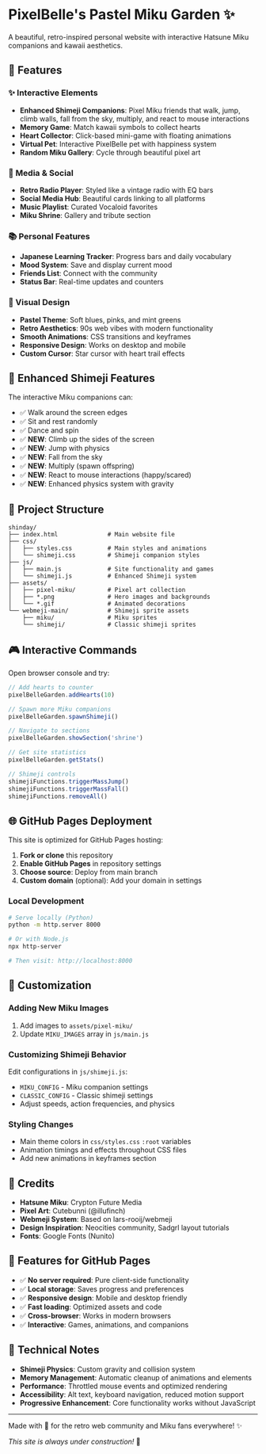 # PixelBelle's Pastel Miku Garden ✨

A beautiful, retro-inspired personal website with interactive Hatsune Miku companions and kawaii aesthetics.

## 🌸 Features

### ✨ Interactive Elements
- **Enhanced Shimeji Companions**: Pixel Miku friends that walk, jump, climb walls, fall from the sky, multiply, and react to mouse interactions
- **Memory Game**: Match kawaii symbols to collect hearts
- **Heart Collector**: Click-based mini-game with floating animations
- **Virtual Pet**: Interactive PixelBelle pet with happiness system
- **Random Miku Gallery**: Cycle through beautiful pixel art

### 🎵 Media & Social
- **Retro Radio Player**: Styled like a vintage radio with EQ bars
- **Social Media Hub**: Beautiful cards linking to all platforms
- **Music Playlist**: Curated Vocaloid favorites
- **Miku Shrine**: Gallery and tribute section

### 📚 Personal Features
- **Japanese Learning Tracker**: Progress bars and daily vocabulary
- **Mood System**: Save and display current mood
- **Friends List**: Connect with the community
- **Status Bar**: Real-time updates and counters

### 🎨 Visual Design
- **Pastel Theme**: Soft blues, pinks, and mint greens
- **Retro Aesthetics**: 90s web vibes with modern functionality
- **Smooth Animations**: CSS transitions and keyframes
- **Responsive Design**: Works on desktop and mobile
- **Custom Cursor**: Star cursor with heart trail effects

## 🚀 Enhanced Shimeji Features

The interactive Miku companions can:
- ✅ Walk around the screen edges
- ✅ Sit and rest randomly
- ✅ Dance and spin
- ✅ **NEW**: Climb up the sides of the screen
- ✅ **NEW**: Jump with physics
- ✅ **NEW**: Fall from the sky
- ✅ **NEW**: Multiply (spawn offspring)
- ✅ **NEW**: React to mouse interactions (happy/scared)
- ✅ **NEW**: Enhanced physics system with gravity

## 📁 Project Structure

```
shinday/
├── index.html              # Main website file
├── css/
│   ├── styles.css          # Main styles and animations
│   └── shimeji.css         # Shimeji companion styles
├── js/
│   ├── main.js             # Site functionality and games
│   └── shimeji.js          # Enhanced Shimeji system
├── assets/
│   ├── pixel-miku/         # Pixel art collection
│   ├── *.png               # Hero images and backgrounds
│   └── *.gif               # Animated decorations
└── webmeji-main/           # Shimeji sprite assets
    ├── miku/               # Miku sprites
    └── shimeji/            # Classic shimeji sprites
```

## 🎮 Interactive Commands

Open browser console and try:
```javascript
// Add hearts to counter
pixelBelleGarden.addHearts(10)

// Spawn more Miku companions
pixelBelleGarden.spawnShimeji()

// Navigate to sections
pixelBelleGarden.showSection('shrine')

// Get site statistics
pixelBelleGarden.getStats()

// Shimeji controls
shimejiFunctions.triggerMassJump()
shimejiFunctions.triggerMassFall()
shimejiFunctions.removeAll()
```

## 🌐 GitHub Pages Deployment

This site is optimized for GitHub Pages hosting:

1. **Fork or clone** this repository
2. **Enable GitHub Pages** in repository settings
3. **Choose source**: Deploy from main branch
4. **Custom domain** (optional): Add your domain in settings

### Local Development

```bash
# Serve locally (Python)
python -m http.server 8000

# Or with Node.js
npx http-server

# Then visit: http://localhost:8000
```

## 🎨 Customization

### Adding New Miku Images
1. Add images to `assets/pixel-miku/`
2. Update `MIKU_IMAGES` array in `js/main.js`

### Customizing Shimeji Behavior
Edit configurations in `js/shimeji.js`:
- `MIKU_CONFIG` - Miku companion settings
- `CLASSIC_CONFIG` - Classic shimeji settings
- Adjust speeds, action frequencies, and physics

### Styling Changes
- Main theme colors in `css/styles.css` `:root` variables
- Animation timings and effects throughout CSS files
- Add new animations in keyframes section

## 🎵 Credits

- **Hatsune Miku**: Crypton Future Media
- **Pixel Art**: Cutebunni (@illufinch)
- **Webmeji System**: Based on lars-rooij/webmeji
- **Design Inspiration**: Neocities community, Sadgrl layout tutorials
- **Fonts**: Google Fonts (Nunito)

## 💖 Features for GitHub Pages

- ✅ **No server required**: Pure client-side functionality
- ✅ **Local storage**: Saves progress and preferences
- ✅ **Responsive design**: Mobile and desktop friendly  
- ✅ **Fast loading**: Optimized assets and code
- ✅ **Cross-browser**: Works in modern browsers
- ✅ **Interactive**: Games, animations, and companions

## 🔧 Technical Notes

- **Shimeji Physics**: Custom gravity and collision system
- **Memory Management**: Automatic cleanup of animations and elements
- **Performance**: Throttled mouse events and optimized rendering
- **Accessibility**: Alt text, keyboard navigation, reduced motion support
- **Progressive Enhancement**: Core functionality works without JavaScript

---

Made with 💖 for the retro web community and Miku fans everywhere! ✨

*This site is always under construction!* 🚧
